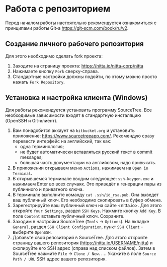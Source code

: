 # Работа с репозиторием

Перед началом работы настоятельно рекомендуется ознакомиться с принципами работы
Git-а <https://git-scm.com/book/ru/v2>.


## Создание личного рабочего репозитория

Для этого необходимо сделать fork проекта:
1. Заходите на страницу проекта: <https://nitta.io/nitta-corp/nitta>
2. Нажимаете кнопку `Fork` сверху-справа.
3. Стандартные настройки должны подойти, по этому можно просто нажать `Fork
   Repository`.


## Установка и настройка клиента (Windows)

Для работы рекомендуется установить программу SourceTree. Все необходимые
зависимости входят в стандартную инсталяцию (OpenSSH и Git-клиент).

1. Вам понадобится аккаунт на `bitbucket.org` и установить приложение:
   <https://www.sourcetreeapp.com/>. Рекомендую сразу перевести интерфейс на
   английский, так как:
    - одна терминология;
    - не будет автоматически вставляться русский текст в commit messages;
    - большая часть документации на английсвом, надо привыкать.
2. В приложении открываем меню `Actions`, нажимаем на `Open in Terminal`.
3. В открывшемся терминале вводим следующее: `ssh-keygen.exe` и нажимаем Enter
   во всех случаях. Это приведёт к генерации пары из публичного и приватного
   ключа. 
4. В терминале выполните команду `cat .ssh/id_rsa.pub`. Она выведет ваш
   публичный ключ. Его необходимо скопировать в буфер обмена.
5. Зарегестрируйте ваш публичный ключ на сайте <nitta.io>. Для этого откройте
   `Your Settings`, раздел `SSH Keys`. Нажмите кнопку `Add Key`. В поле
   `Content` вставьте публичный ключ. Сохраните.
6. Заходим в настройки SourceTree (`Tools` -> `Options`). На вкладке `General`,
   раздел `SSH Client Configuration`, пункт `SSH Client` - выберите `OpenSSH`.
7. Добавьте свой репозиторий в SourceTree. Для этого откройте страницу вашего
   репозитория (<https://nitta.io/USERNAME/nitta>) и скопируйте его SSH адрес
   (справа над списком файлов). Затем в SourceTree нажмите `File` -> `Clone /
   New...`. Укажите в поле `Source Path / URL` SSH адрес вашего репозитория.
